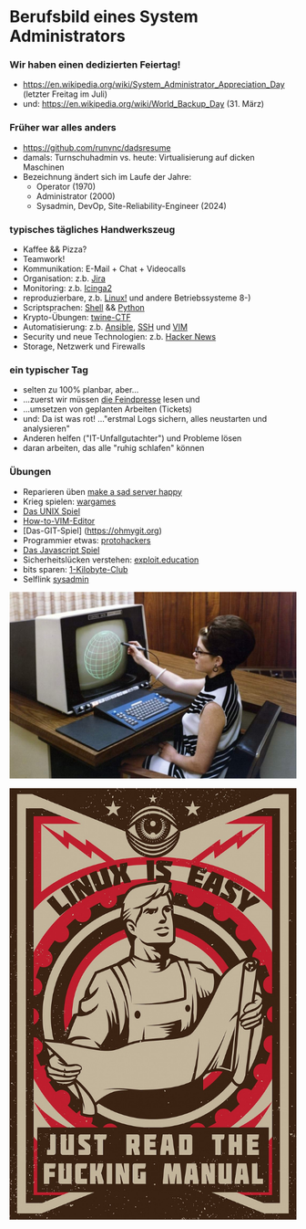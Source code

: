 # Berufsbild eines System Administrators

### Wir haben einen dedizierten Feiertag!
* https://en.wikipedia.org/wiki/System_Administrator_Appreciation_Day (letzter Freitag im Juli)
* und: https://en.wikipedia.org/wiki/World_Backup_Day (31. März)

### Früher war alles anders
* https://github.com/runvnc/dadsresume
* damals: Turnschuhadmin vs. heute: Virtualisierung auf dicken Maschinen
* Bezeichnung ändert sich im Laufe der Jahre:
  * Operator (1970)
  * Administrator (2000)
  * Sysadmin, DevOp, Site-Reliability-Engineer (2024)

### typisches tägliches Handwerkszeug
* Kaffee && Pizza?
* Teamwork!
* Kommunikation: E-Mail + Chat + Videocalls
* Organisation: z.b. [Jira](https://de.wikipedia.org/wiki/Jira_(Software))
* Monitoring: z.b. [Icinga2](https://icinga.com/docs/icinga-2/latest/doc/01-about/)
* reproduzierbare, z.b. [Linux!](https://kernel.org/) und andere Betriebssysteme 8-)
* Scriptsprachen: [Shell](https://www.shellcheck.net/) && [Python](https://www.python.org/)
* Krypto-Übungen: [twine-CTF](https://github.com/mschmidt1703/twine-ctf/)
* Automatisierung: z.b. [Ansible](https://www.ansible.com/), [SSH](https://www.openssh.com/) und [VIM](https://www.vim.org/)
* Security und neue Technologien: z.b. [Hacker News](https://news.ycombinator.com/news)
* Storage, Netzwerk und Firewalls

### ein typischer Tag
* selten zu 100% planbar, aber...
* ...zuerst wir müssen [die Feindpresse](https://news.ycombinator.com) lesen und
* ...umsetzen von geplanten Arbeiten (Tickets)
* und: Da ist was rot! ..."erstmal Logs sichern, alles neustarten und analysieren"
* Anderen helfen ("IT-Unfallgutachter") und Probleme lösen
* daran arbeiten, das alle "ruhig schlafen" können

### Übungen
* Reparieren üben [make a sad server happy](https://sadservers.com/)
* Krieg spielen: [wargames](https://overthewire.org/wargames/)
* [Das UNIX Spiel](https://unixgame.io)
* [How-to-VIM-Editor](https://vim-adventures.com)
* [Das-GIT-Spiel] (https://ohmygit.org)
* Programmier etwas: [protohackers](https://protohackers.com/problem/0)
* [Das Javascript Spiel](https://alexnisnevich.github.io/untrusted)
* Sicherheitslücken verstehen: [exploit.education](https://exploit.education)
* bits sparen: [1-Kilobyte-Club](http://intercity-vpn.de)
* Selflink [sysadmin](https://github.com/bittorf/sysadmin)

![Irgend ein alter Computer mit Frau und Lichtgriffel aus den 1970ern](lichtgriffel.jpg "Wir bauen an der Zukunft!")

![Bitte lies doch die Anleitung, ist alles halb so wild!](linux-is-easy-RTFM.jpg "RTFM!")

